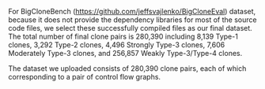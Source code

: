 For BigCloneBench (<https://github.com/jeffsvajlenko/BigCloneEval>) dataset, because it does not provide the
dependency libraries for most of the source code files, we select
these successfully compiled files as our final dataset. The total
number of final clone pairs is 280,390 including 8,139 Type-1 clones,
3,292 Type-2 clones, 4,496 Strongly Type-3 clones, 7,606 Moderately
Type-3 clones, and 256,857 Weakly Type-3/Type-4 clones.

The dataset we uploaded consists of 280,390 clone pairs, each of which corresponding to a pair of control flow graphs.
